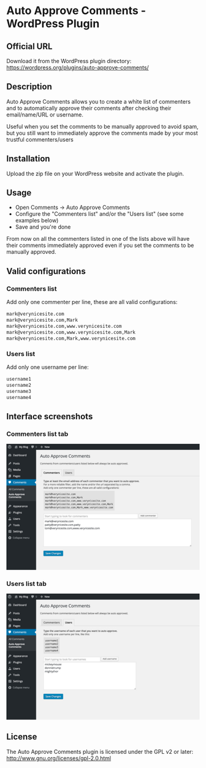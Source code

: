 # Auto Approve Comments - WordPress Plugin

## Official URL
Download it from the WordPress plugin directory:  
https://wordpress.org/plugins/auto-approve-comments/


## Description
Auto Approve Comments allows you to create a white list of commenters and to automatically approve their comments after checking their email/name/URL or username.  
  
Useful when you set the comments to be manually approved to avoid spam, but you still want to immediately approve the comments made by your most trustful commenters/users

## Installation
Upload the zip file on your WordPress website and activate the plugin.

## Usage
* Open Comments -> Auto Approve Comments
* Configure the "Commenters list" and/or the "Users list" (see some examples below)
* Save and you're done

From now on all the commenters listed in one of the lists above will have their comments immediately approved even if you set the comments to be manually approved.

## Valid configurations

### Commenters list
Add only one commenter per line, these are all valid configurations:  
```
mark@verynicesite.com  
mark@verynicesite.com,Mark  
mark@verynicesite.com,www.verynicesite.com  
mark@verynicesite.com,www.verynicesite.com,Mark  
mark@verynicesite.com,Mark,www.verynicesite.com 
```

### Users list
Add only one username per line:  
```
username1
username2
username3
username4
```

## Interface screenshots

### Commenters list tab  
![Commenters list tab](screenshot-1.jpg)

### Users list tab  
![Users list tab](screenshot-2.jpg)


## License
The Auto Approve Comments plugin is licensed under the GPL v2 or later:  
http://www.gnu.org/licenses/gpl-2.0.html


